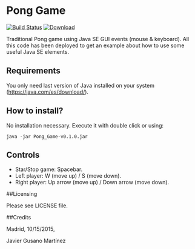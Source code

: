 # Pong Game

[![Build Status](https://travis-ci.org/jgm1986/Pong_Game.svg?branch=master)](https://travis-ci.org/jgm1986/Pong_Game)
[![Download](https://api.bintray.com/packages/jgm1986/Pong-Game/Pong_Game/images/download.svg)](https://bintray.com/jgm1986/Pong-Game/Pong_Game/_latestVersion)
 
 
Traditional Pong game using Java SE GUI events (mouse & keyboard). All this code has been deployed to get an example about how to use some useful Java SE elements.

## Requirements

You only need last version of Java installed on your system (https://java.com/es/download/).


## How to install?

No installation necessary. Execute it with double click or using:

```
java -jar Pong_Game-v0.1.0.jar
```


## Controls

 - Star/Stop game: Spacebar.
 - Left player: W (move up) / S (move down).
 - Right player: Up arrow (move up) / Down arrow (move down).


##Licensing

Please see LICENSE file.


##Credits

Madrid, 10/15/2015,

Javier Gusano Martínez
